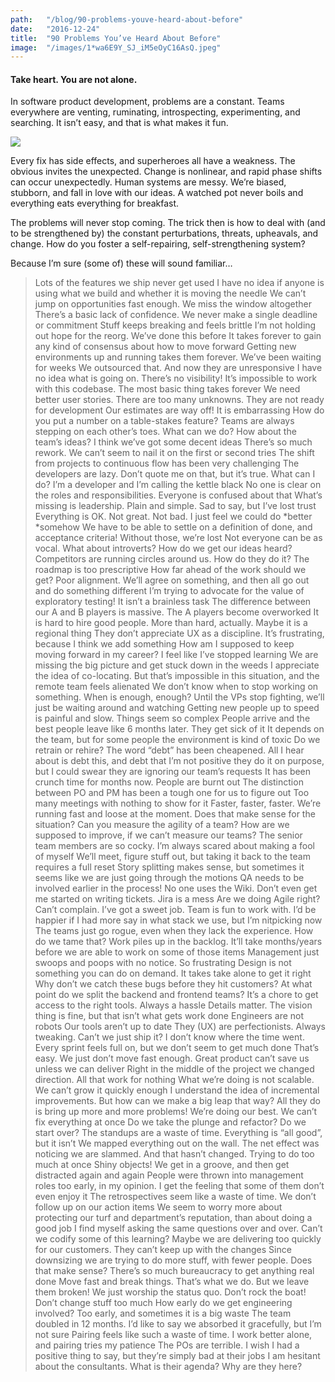 ```yaml
---
path:	"/blog/90-problems-youve-heard-about-before"
date:	"2016-12-24"
title:	"90 Problems You’ve Heard About Before"
image:	"/images/1*wa6E9Y_SJ_iM5eOyC16AsQ.jpeg"
---
```


#### Take heart. You are not alone.

In software product development, problems are a constant. Teams everywhere are venting, ruminating, introspecting, experimenting, and searching. It isn’t easy, and that is what makes it fun.

![](/images/1*wa6E9Y_SJ_iM5eOyC16AsQ.jpeg)

Every fix has side effects, and superheroes all have a weakness. The obvious invites the unexpected. Change is nonlinear, and rapid phase shifts can occur unexpectedly. Human systems are messy. We’re biased, stubborn, and fall in love with our ideas. A watched pot never boils and everything eats everything for breakfast.

The problems will never stop coming. The trick then is how to deal with (and to be strengthened by) the constant perturbations, threats, upheavals, and change. How do you foster a self-repairing, self-strengthening system?

Because I’m sure (some of) these will sound familiar…


> Lots of the features we ship never get used
> I have no idea if anyone is using what we build and whether it is moving the needle
> We can’t jump on opportunities fast enough. We miss the window altogether
> There’s a basic lack of confidence. We never make a single deadline or commitment
> Stuff keeps breaking and feels brittle
> I’m not holding out hope for the reorg. We’ve done this before
> It takes forever to gain any kind of consensus about how to move forward
> Getting new environments up and running takes them forever. We’ve been waiting for weeks
> We outsourced that. And now they are unresponsive
> I have no idea what is going on. There’s no visibility!
> It’s impossible to work with this codebase. The most basic thing takes forever
> We need better user stories. There are too many unknowns. They are not ready for development
> Our estimates are way off! It is embarrassing
> How do you put a number on a table-stakes feature?
> Teams are always stepping on each other’s toes. What can we do?
> How about the team’s ideas? I think we’ve got some decent ideas
> There’s so much rework. We can’t seem to nail it on the first or second tries
> The shift from projects to continuous flow has been very challenging
> The developers are lazy. Don’t quote me on that, but it’s true. What can I do? I’m a developer and I’m calling the kettle black
> No one is clear on the roles and responsibilities. Everyone is confused about that
> What’s missing is leadership. Plain and simple. Sad to say, but I’ve lost trust
> Everything is OK. Not great. Not bad. I just feel we could do *better *somehow
> We have to be able to settle on a definition of done, and acceptance criteria! Without those, we’re lost
> Not everyone can be as vocal. What about introverts? How do we get our ideas heard?
> Competitors are running circles around us. How do they do it?
> The roadmap is too prescriptive
> How far ahead of the work should we get?
> Poor alignment. We’ll agree on something, and then all go out and do something different
> I’m trying to advocate for the value of exploratory testing! It isn’t a brainless task
> The difference between our A and B players is massive. The A players become overworked
> It is hard to hire good people. More than hard, actually. Maybe it is a regional thing
> They don’t appreciate UX as a discipline. It’s frustrating, because I think we add something
> How am I supposed to keep moving forward in my career? I feel like I’ve stopped learning
> We are missing the big picture and get stuck down in the weeds
> I appreciate the idea of co-locating. But that’s impossible in this situation, and the remote team feels alienated
> We don’t know when to stop working on something. When is enough, enough?
> Until the VPs stop fighting, we’ll just be waiting around and watching
> Getting new people up to speed is painful and slow. Things seem so complex
> People arrive and the best people leave like 6 months later. They get sick of it
> It depends on the team, but for some people the environment is kind of toxic
> Do we retrain or rehire?
> The word “debt” has been cheapened. All I hear about is debt this, and debt that
> I’m not positive they do it on purpose, but I could swear they are ignoring our team’s requests
> It has been crunch time for months now. People are burnt out
> The distinction between PO and PM has been a tough one for us to figure out
> Too many meetings with nothing to show for it
> Faster, faster, faster. We’re running fast and loose at the moment. Does that make sense for the situation?
> Can you measure the agility of a team? How are we supposed to improve, if we can’t measure our teams?
> The senior team members are so cocky. I’m always scared about making a fool of myself
> We’ll meet, figure stuff out, but taking it back to the team requires a full reset
> Story splitting makes sense, but sometimes it seems like we are just going through the motions
> QA needs to be involved earlier in the process!
> No one uses the Wiki. Don’t even get me started on writing tickets. Jira is a mess
> Are we doing Agile right?
> Can’t complain. I’ve got a sweet job. Team is fun to work with. I’d be happier if I had more say in what stack we use, but I’m nitpicking now
> The teams just go rogue, even when they lack the experience. How do we tame that?
> Work piles up in the backlog. It’ll take months/years before we are able to work on some of those items
> Management just swoops and poops with no notice. So frustrating
> Design is not something you can do on demand. It takes take alone to get it right
> Why don’t we catch these bugs before they hit customers?
> At what point do we split the backend and frontend teams?
> It’s a chore to get access to the right tools. Always a hassle
> Details matter. The vision thing is fine, but that isn’t what gets work done
> Engineers are not robots
> Our tools aren’t up to date
> They (UX) are perfectionists. Always tweaking. Can’t we just ship it?
> I don’t know where the time went. Every sprint feels full on, but we don’t seem to get much done
> That’s easy. We just don’t move fast enough. Great product can’t save us unless we can deliver
> Right in the middle of the project we changed direction. All that work for nothing
> What we’re doing is not scalable. We can’t grow it quickly enough
> I understand the idea of incremental improvements. But how can we make a big leap that way?
> All they do is bring up more and more problems! We’re doing our best. We can’t fix everything at once
> Do we take the plunge and refactor? Do we start over?
> The standups are a waste of time. Everything is “all good”, but it isn’t
> We mapped everything out on the wall. The net effect was noticing we are slammed. And that hasn’t changed. Trying to do too much at once
> Shiny objects! We get in a groove, and then get distracted again and again
> People were thrown into management roles too early, in my opinion. I get the feeling that some of them don’t even enjoy it
> The retrospectives seem like a waste of time. We don’t follow up on our action items
> We seem to worry more about protecting our turf and department’s reputation, than about doing a good job
> I find myself asking the same questions over and over. Can’t we codify some of this learning?
> Maybe we are delivering too quickly for our customers. They can’t keep up with the changes
> Since downsizing we are trying to do more stuff, with fewer people. Does that make sense?
> There’s so much bureaucracy to get anything real done
> Move fast and break things. That’s what we do. But we leave them broken!
> We just worship the status quo. Don’t rock the boat! Don’t change stuff too much
> How early do we get engineering involved? Too early, and sometimes it is a big waste
> The team doubled in 12 months. I’d like to say we absorbed it gracefully, but I’m not sure
> Pairing feels like such a waste of time. I work better alone, and pairing tries my patience
> The POs are terrible. I wish I had a positive thing to say, but they’re simply bad at their jobs
> I am hesitant about the consultants. What is their agenda? Why are they here?